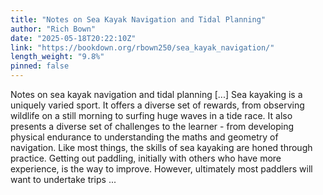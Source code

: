```yaml
---
title: "Notes on Sea Kayak Navigation and Tidal Planning"
author: "Rich Bown"
date: "2025-05-18T20:22:10Z"
link: "https://bookdown.org/rbown250/sea_kayak_navigation/"
length_weight: "9.8%"
pinned: false
---
```


Notes on sea kayak navigation and tidal planning [...] Sea kayaking is a uniquely varied sport. It offers a diverse set of rewards, from observing wildlife on a still morning to surfing huge waves in a tide race. It also presents a diverse set of challenges to the learner - from developing physical endurance to understanding the maths and geometry of navigation. Like most things, the skills of sea kayaking are honed through practice. Getting out paddling, initially with others who have more experience, is the way to improve. However, ultimately most paddlers will want to undertake trips ...
